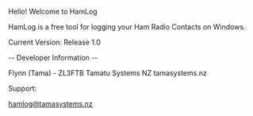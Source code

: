 Hello! Welcome to HamLog

HamLog is a free tool for logging your Ham Radio Contacts on Windows.

Current Version: Release 1.0

-- Developer Information --

Flynn (Tama) - ZL3FTB
Tamatu Systems NZ
tamasystems.nz

Support:

hamlog@tamasystems.nz